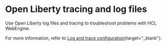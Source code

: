 # Open Liberty tracing and log files

Use Open Liberty log files and tracing to troubleshoot problems with HCL WebEngine.

For more information, refer to [Log and trace configuration](https://openliberty.io/docs/latest/log-trace-configuration.html){target="_blank"}.